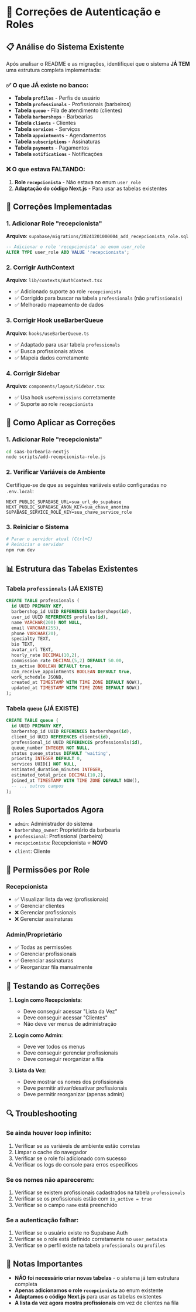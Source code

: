 # 🔧 Correções de Autenticação e Roles

## 📋 Análise do Sistema Existente

Após analisar o README e as migrações, identifiquei que o sistema **JÁ TEM** uma estrutura completa implementada:

### ✅ **O que JÁ existe no banco:**

- **Tabela `profiles`** - Perfis de usuário
- **Tabela `professionals`** - Profissionais (barbeiros)
- **Tabela `queue`** - Fila de atendimento (clientes)
- **Tabela `barbershops`** - Barbearias
- **Tabela `clients`** - Clientes
- **Tabela `services`** - Serviços
- **Tabela `appointments`** - Agendamentos
- **Tabela `subscriptions`** - Assinaturas
- **Tabela `payments`** - Pagamentos
- **Tabela `notifications`** - Notificações

### ❌ **O que estava FALTANDO:**

1. **Role `recepcionista`** - Não estava no enum `user_role`
2. **Adaptação do código Next.js** - Para usar as tabelas existentes

## 🔧 Correções Implementadas

### 1. Adicionar Role "recepcionista"

**Arquivo**: `supabase/migrations/20241201000004_add_recepcionista_role.sql`

```sql
-- Adicionar o role 'recepcionista' ao enum user_role
ALTER TYPE user_role ADD VALUE 'recepcionista';
```

### 2. Corrigir AuthContext

**Arquivo**: `lib/contexts/AuthContext.tsx`

- ✅ Adicionado suporte ao role `recepcionista`
- ✅ Corrigido para buscar na tabela `professionals` (não `profissionais`)
- ✅ Melhorado mapeamento de dados

### 3. Corrigir Hook useBarberQueue

**Arquivo**: `hooks/useBarberQueue.ts`

- ✅ Adaptado para usar tabela `professionals`
- ✅ Busca profissionais ativos
- ✅ Mapeia dados corretamente

### 4. Corrigir Sidebar

**Arquivo**: `components/layout/Sidebar.tsx`

- ✅ Usa hook `usePermissions` corretamente
- ✅ Suporte ao role `recepcionista`

## 🚀 Como Aplicar as Correções

### 1. Adicionar Role "recepcionista"

```bash
cd saas-barbearia-nextjs
node scripts/add-recepcionista-role.js
```

### 2. Verificar Variáveis de Ambiente

Certifique-se de que as seguintes variáveis estão configuradas no `.env.local`:

```env
NEXT_PUBLIC_SUPABASE_URL=sua_url_do_supabase
NEXT_PUBLIC_SUPABASE_ANON_KEY=sua_chave_anonima
SUPABASE_SERVICE_ROLE_KEY=sua_chave_service_role
```

### 3. Reiniciar o Sistema

```bash
# Parar o servidor atual (Ctrl+C)
# Reiniciar o servidor
npm run dev
```

## 📊 Estrutura das Tabelas Existentes

### Tabela `professionals` (JÁ EXISTE)

```sql
CREATE TABLE professionals (
  id UUID PRIMARY KEY,
  barbershop_id UUID REFERENCES barbershops(id),
  user_id UUID REFERENCES profiles(id),
  name VARCHAR(200) NOT NULL,
  email VARCHAR(255),
  phone VARCHAR(20),
  specialty TEXT,
  bio TEXT,
  avatar_url TEXT,
  hourly_rate DECIMAL(10,2),
  commission_rate DECIMAL(5,2) DEFAULT 50.00,
  is_active BOOLEAN DEFAULT true,
  can_receive_appointments BOOLEAN DEFAULT true,
  work_schedule JSONB,
  created_at TIMESTAMP WITH TIME ZONE DEFAULT NOW(),
  updated_at TIMESTAMP WITH TIME ZONE DEFAULT NOW()
);
```

### Tabela `queue` (JÁ EXISTE)

```sql
CREATE TABLE queue (
  id UUID PRIMARY KEY,
  barbershop_id UUID REFERENCES barbershops(id),
  client_id UUID REFERENCES clients(id),
  professional_id UUID REFERENCES professionals(id),
  queue_number INTEGER NOT NULL,
  status queue_status DEFAULT 'waiting',
  priority INTEGER DEFAULT 0,
  services UUID[] NOT NULL,
  estimated_duration_minutes INTEGER,
  estimated_total_price DECIMAL(10,2),
  joined_at TIMESTAMP WITH TIME ZONE DEFAULT NOW(),
  -- ... outros campos
);
```

## 🎯 Roles Suportados Agora

- `admin`: Administrador do sistema
- `barbershop_owner`: Proprietário da barbearia
- `professional`: Profissional (barbeiro)
- `recepcionista`: Recepcionista ⭐ **NOVO**
- `client`: Cliente

## 🔐 Permissões por Role

### Recepcionista

- ✅ Visualizar lista da vez (profissionais)
- ✅ Gerenciar clientes
- ❌ Gerenciar profissionais
- ❌ Gerenciar assinaturas

### Admin/Proprietário

- ✅ Todas as permissões
- ✅ Gerenciar profissionais
- ✅ Gerenciar assinaturas
- ✅ Reorganizar fila manualmente

## 🧪 Testando as Correções

1. **Login como Recepcionista**:

   - Deve conseguir acessar "Lista da Vez"
   - Deve conseguir acessar "Clientes"
   - Não deve ver menus de administração

2. **Login como Admin**:

   - Deve ver todos os menus
   - Deve conseguir gerenciar profissionais
   - Deve conseguir reorganizar a fila

3. **Lista da Vez**:
   - Deve mostrar os nomes dos profissionais
   - Deve permitir ativar/desativar profissionais
   - Deve permitir reorganizar (apenas admin)

## 🔍 Troubleshooting

### Se ainda houver loop infinito:

1. Verificar se as variáveis de ambiente estão corretas
2. Limpar o cache do navegador
3. Verificar se o role foi adicionado com sucesso
4. Verificar os logs do console para erros específicos

### Se os nomes não aparecerem:

1. Verificar se existem profissionais cadastrados na tabela `professionals`
2. Verificar se os profissionais estão com `is_active = true`
3. Verificar se o campo `name` está preenchido

### Se a autenticação falhar:

1. Verificar se o usuário existe no Supabase Auth
2. Verificar se o role está definido corretamente no `user_metadata`
3. Verificar se o perfil existe na tabela `professionals` ou `profiles`

## 📝 Notas Importantes

- **NÃO foi necessário criar novas tabelas** - o sistema já tem estrutura completa
- **Apenas adicionamos o role `recepcionista`** ao enum existente
- **Adaptamos o código Next.js** para usar as tabelas existentes
- **A lista da vez agora mostra profissionais** em vez de clientes na fila
